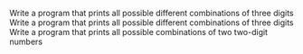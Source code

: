 Write a program that prints all possible different combinations of three digits
Write a program that prints all possible different combinations of three digits
Write a program that prints all possible combinations of two two-digit numbers
